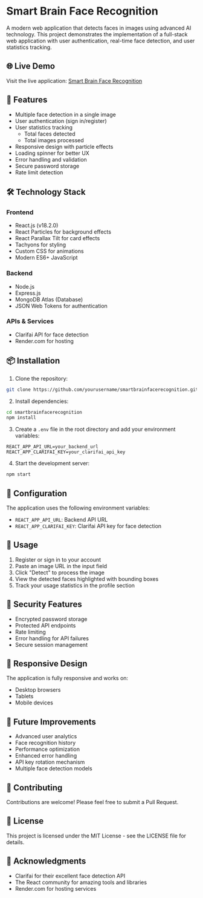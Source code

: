 # Smart Brain Face Recognition

A modern web application that detects faces in images using advanced AI technology. This project demonstrates the implementation of a full-stack web application with user authentication, real-time face detection, and user statistics tracking.

## 🌐 Live Demo

Visit the live application: [Smart Brain Face Recognition](https://grzesiek90.github.io/smartbrainfacerecognition/)

## 🚀 Features

- Multiple face detection in a single image
- User authentication (sign in/register)
- User statistics tracking
  - Total faces detected
  - Total images processed
- Responsive design with particle effects
- Loading spinner for better UX
- Error handling and validation
- Secure password storage
- Rate limit detection

## 🛠 Technology Stack

### Frontend
- React.js (v18.2.0)
- React Particles for background effects
- React Parallax Tilt for card effects
- Tachyons for styling
- Custom CSS for animations
- Modern ES6+ JavaScript

### Backend
- Node.js
- Express.js
- MongoDB Atlas (Database)
- JSON Web Tokens for authentication

### APIs & Services
- Clarifai API for face detection
- Render.com for hosting

## 📦 Installation

1. Clone the repository:
```bash
git clone https://github.com/yourusername/smartbrainfacerecognition.git
```

2. Install dependencies:
```bash
cd smartbrainfacerecognition
npm install
```

3. Create a `.env` file in the root directory and add your environment variables:
```env
REACT_APP_API_URL=your_backend_url
REACT_APP_CLARIFAI_KEY=your_clarifai_api_key
```

4. Start the development server:
```bash
npm start
```

## 🔧 Configuration

The application uses the following environment variables:
- `REACT_APP_API_URL`: Backend API URL
- `REACT_APP_CLARIFAI_KEY`: Clarifai API key for face detection

## 🌟 Usage

1. Register or sign in to your account
2. Paste an image URL in the input field
3. Click "Detect" to process the image
4. View the detected faces highlighted with bounding boxes
5. Track your usage statistics in the profile section

## 🔐 Security Features

- Encrypted password storage
- Protected API endpoints
- Rate limiting
- Error handling for API failures
- Secure session management

## 📱 Responsive Design

The application is fully responsive and works on:
- Desktop browsers
- Tablets
- Mobile devices

## 🔄 Future Improvements

- Advanced user analytics
- Face recognition history
- Performance optimization
- Enhanced error handling
- API key rotation mechanism
- Multiple face detection models

## 🤝 Contributing

Contributions are welcome! Please feel free to submit a Pull Request.

## 📄 License

This project is licensed under the MIT License - see the LICENSE file for details.

## 👏 Acknowledgments

- Clarifai for their excellent face detection API
- The React community for amazing tools and libraries
- Render.com for hosting services